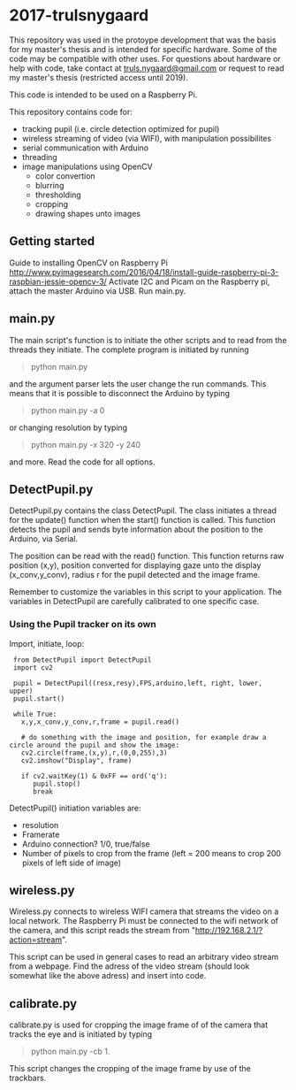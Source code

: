 # 2017-trulsnygaard

This repository was used in the protoype development that was the basis for my master's thesis and is intended for specific hardware.
Some of the code may be compatible with other uses. For questions about hardware or help with code, take contact at truls.nygaard@gmail.com or request to read my master's thesis (restricted access until 2019).

This code is intended to be used on a Raspberry Pi.

This repository contains code for:
* tracking pupil (i.e. circle detection optimized for pupil)
* wireless streaming of video (via WIFI), with manipulation possibilites
* serial communication with Arduino
* threading
* image manipulations using OpenCV
  * color convertion
  * blurring
  * thresholding
  * cropping
  * drawing shapes unto images

## Getting started

Guide to installing OpenCV on Raspberry Pi http://www.pyimagesearch.com/2016/04/18/install-guide-raspberry-pi-3-raspbian-jessie-opencv-3/
Activate I2C and Picam on the Raspberry pi, attach the master Arduino via USB. 
Run main.py.

## main.py

The main script's function is to initiate the other scripts and to read from the threads they initiate.
The complete program is initiated by running 
> python main.py

and the argument parser lets the user change the run commands. This means that it is possible to disconnect the Arduino by typing
> python main.py -a 0

or changing resolution by typing
> python main.py -x 320 -y 240

and more. Read the code for all options.

## DetectPupil.py

DetectPupil.py contains the class DetectPupil. The class initiates a thread for the update() function when the start() function is called. 
This function detects the pupil and sends byte information about the position to the Arduino, via Serial.

The position can be read with the read() function. This function returns raw position (x,y), position converted for displaying gaze unto the display (x_conv,y_conv), radius r for the pupil detected and the image frame.

Remember to customize the variables in this script to your application. The variables in DetectPupil are carefully calibrated to one specific case.

### Using the Pupil tracker on its own

Import, initiate, loop:

```
 from DetectPupil import DetectPupil
 import cv2
 
 pupil = DetectPupil((resx,resy),FPS,arduino,left, right, lower, upper)
 pupil.start()
 
 while True:
   x,y,x_conv,y_conv,r,frame = pupil.read()
   
   # do something with the image and position, for example draw a circle around the pupil and show the image:
   cv2.circle(frame,(x,y),r,(0,0,255),3)
   cv2.imshow("Display", frame)

   if cv2.waitKey(1) & 0xFF == ord('q'):
      pupil.stop()
      break
```
DetectPupil() initiation variables are:
* resolution
* Framerate
* Arduino connection? 1/0, true/false
* Number of pixels to crop from the frame (left = 200 means to crop 200 pixels of left side of image)

## wireless.py

Wireless.py connects to wireless WIFI camera that streams the video on a local network. The Raspberry Pi must be connected to the wifi network of the camera, and this script reads the stream from "http://192.168.2.1/?action=stream".

This script can be used in general cases to read an arbitrary video stream from a webpage. Find the adress of the video stream (should look somewhat like the above adress) and insert into code.

## calibrate.py

calibrate.py is used for cropping the image frame of of the camera that tracks the eye and is initiated by typing 
>python main.py -cb 1.

This script changes the cropping of the image frame by use of the trackbars.

